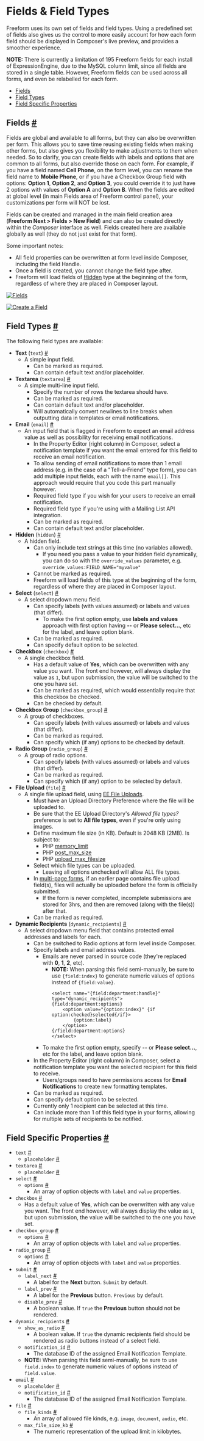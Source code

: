 # Fields & Field Types

Freeform uses its own set of fields and field types. Using a predefined set of fields also gives us the control to more easily account for how each form field should be displayed in Composer's live preview, and provides a smoother experience.

**NOTE:** There is currently a limitation of 195 Freeform fields for each install of ExpressionEngine, due to the MySQL column limit, since all fields are stored in a single table. However, Freeform fields can be used across all forms, and even be relabelled for each form.

* [Fields](#fields)
* [Field Types](#field-types)
* [Field Specific Properties](#field-specific-props)

## Fields <a href="#fields" id="fields" class="docs-anchor">#</a>

Fields are global and available to all forms, but they can also be overwritten per form. This allows you to save time reusing existing fields when making other forms, but also gives you flexibility to make adjustments to them when needed. So to clarify, you can create fields with labels and options that are common to all forms, but also override those on each form. For example, if you have a field named **Cell Phone**, on the form level, you can rename the field name to **Mobile Phone**, or if you have a Checkbox Group field with options: **Option 1**, **Option 2**, and **Option 3**, you could override it to just have 2 options with values of **Option A** and **Option B**. When the fields are edited at global level (in main Fields area of Freeform control panel), your customizations per form will NOT be lost.

Fields can be created and managed in the main field creation area (**Freeform Next > Fields > New Field**) and can also be created directly within the *Composer* interface as well. Fields created here are available globally as well (they do not just exist for that form).

Some important notes:

* All field properties can be overwritten at form level inside Composer, including the field Handle.
* Once a field is created, you cannot change the field type after.
* Freeform will load fields of [Hidden](#fields-hidden) type at the beginning of the form, regardless of where they are placed in Composer layout.

[![Fields](images/cp_fields-list.png)](images/cp_fields-list.png)

[![Create a Field](images/cp_fields-create.png)](images/cp_fields-create.png)


## Field Types <a href="#field-types" id="field-types" class="docs-anchor">#</a>

The following field types are available:

* **Text** (`text`) <a href="#fields-text" id="fields-text" class="docs-anchor">#</a>
	* A simple input field.
		* Can be marked as required.
		* Can contain default text and/or placeholder.
* **Textarea** (`textarea`) <a href="#fields-textarea" id="fields-textarea" class="docs-anchor">#</a>
	* A simple multi-line input field.
		* Specify the number of rows the textarea should have.
		* Can be marked as required.
		* Can contain default text and/or placeholder.
		* Will automatically convert newlines to line breaks when outputting data in templates or email notifications.
* **Email** (`email`) <a href="#fields-email" id="fields-email" class="docs-anchor">#</a>
	* An input field that is flagged in Freeform to expect an email address value as well as possibility for receiving email notifications.
		* In the Property Editor (right column) in Composer, select a notification template if you want the email entered for this field to receive an email notification.
		* To allow sending of email notifications to more than 1 email address (e.g. in the case of a "Tell-a-Friend" type form), you can add multiple input fields, each with the name `email[]`. This approach would require that you code this part manually however.
		* Required field type if you wish for your users to receive an email notification.
		* Required field type if you're using with a Mailing List API integration.
		* Can be marked as required.
		* Can contain default text and/or placeholder.
* **Hidden** (`hidden`) <a href="#fields-hidden" id="fields-hidden" class="docs-anchor">#</a>
	* A hidden field.
		* Can only include text strings at this time (no variables allowed).
			* If you need you pass a value to your hidden field dynamically, you can do so with the `override_values` parameter, e.g. `override_values:FIELD_NAME="myvalue"`
		* Cannot be marked as required.
		* Freeform will load fields of this type at the beginning of the form, regardless of where they are placed in Composer layout.
* **Select** (`select`) <a href="#fields-select" id="fields-select" class="docs-anchor">#</a>
	* A select dropdown menu field.
		* Can specify labels (with values assumed) or labels and values (that differ).
			* To make the first option empty, use **labels and values** approach with first option having **--** or **Please select...**, etc for the label, and leave option blank.
		* Can be marked as required.
		* Can specify default option to be selected.
* **Checkbox** (`checkbox`) <a href="#fields-checkbox" id="fields-checkbox" class="docs-anchor">#</a>
	* A single checkbox field.
		* Has a default value of **Yes**, which can be overwritten with any value you want. The front end however, will always display the value as `1`, but upon submission, the value will be switched to the one you have set.
		* Can be marked as required, which would essentially require that this checkbox be checked.
		* Can be checked by default.
* **Checkbox Group** (`checkbox_group`) <a href="#fields-checkbox-group" id="fields-checkbox-group" class="docs-anchor">#</a>
	* A group of checkboxes.
		* Can specify labels (with values assumed) or labels and values (that differ).
		* Can be marked as required.
		* Can specify which (if any) options to be checked by default.
* **Radio Group** (`radio_group`) <a href="#fields-radio-group" id="fields-radio-group" class="docs-anchor">#</a>
	* A group of radio options.
		* Can specify labels (with values assumed) or labels and values (that differ).
		* Can be marked as required.
		* Can specify which (if any) option to be selected by default.
* **File Upload** (`file`) <a href="#fields-file-upload" id="fields-file-upload" class="docs-anchor">#</a>
	* A single file upload field, using [EE File Uploads](https://docs.expressionengine.com/v3/add-ons/file/file_tag.html).
		* Must have an Upload Directory Preference where the file will be uploaded to.
		* Be sure that the EE Upload Directory's *Allowed file types?* preference is set to **All file types**, even if you're only using images.
		* Define maximum file size (in KB). Default is 2048 KB (2MB). Is subject to:
			* PHP [memory_limit](http://us3.php.net/manual/en/ini.core.php#ini.memory-limit)
			* PHP [post_max_size](http://us3.php.net/manual/en/ini.core.php#ini.post-max-size)
			* PHP [upload_max_filesize](http://us3.php.net/manual/en/ini.core.php#ini.upload-max-filesize)
		* Select which file types can be uploaded.
			* Leaving all options unchecked will allow ALL file types.
		* In [multi-page forms](multi-page-forms.md), if an earlier page contains file upload field(s), files will actually be uploaded before the form is officially submitted.
			* If the form is never completed, incomplete submissions are stored for 3hrs, and then are removed (along with the file(s)) after that.
		* Can be marked as required.
* **Dynamic Recipients** (`dynamic_recipients`) <a href="#fields-dynamic-recipients" id="fields-dynamic-recipients" class="docs-anchor">#</a>
	* A select dropdown menu field that contains protected email addresses and labels for each.
		* Can be switched to Radio options at form level inside Composer.
		* Specify labels and email address values.
			* Emails are never parsed in source code (they're replaced with **0**, **1**, **2**, etc).
				* **NOTE:** When parsing this field semi-manually, be sure to use `{field:index}` to generate numeric values of options instead of `{field:value}`.
					```
					<select name="{field:department:handle}" type="dynamic_recipients">
					{field:department:options}
						<option value="{option:index}" {if option:checked}selected{/if}>
							{option:label}
						</option>
					{/field:department:options}
					</select>
					```
			* To make the first option empty, specify **--** or **Please select...**, etc for the label, and leave option blank.
		* In the Property Editor (right column) in Composer, select a notification template you want the selected recipient for this field to receive.
			* Users/groups need to have permissions access for **Email Notifications** to create new formatting templates.
		* Can be marked as required.
		* Can specify default option to be selected.
		* Currently only 1 recipient can be selected at this time.
		* Can include more than 1 of this field type in your forms, allowing for multiple sets of recipients to be notified.


## Field Specific Properties <a href="#field-specific-props" id="field-specific-props" class="docs-anchor">#</a>

* `text` <a href="#field-text" id="field-text" class="docs-anchor">#</a>
	* `placeholder` <a href="#field-text-placeholder" id="field-text-placeholder" class="docs-anchor">#</a>
* `textarea` <a href="#field-textarea" id="field-textarea" class="docs-anchor">#</a>
	* `placeholder` <a href="#field-textarea-placeholder" id="field-textarea-placeholder" class="docs-anchor">#</a>
* `select` <a href="#field-select" id="field-select" class="docs-anchor">#</a>
	* `options` <a href="#field-select-options" id="field-select-options" class="docs-anchor">#</a>
		* An array of option objects with `label` and `value` properties.
* `checkbox` <a href="#field-checkbox" id="field-checkbox" class="docs-anchor">#</a>
	* Has a default value of **Yes**, which can be overwritten with any value you want. The front end however, will always display the value as `1`, but upon submission, the value will be switched to the one you have set.
* `checkbox_group` <a href="#field-checkbox_group" id="field-checkbox_group" class="docs-anchor">#</a>
	* `options` <a href="#field-checkbox_group-options" id="field-checkbox_group-options" class="docs-anchor">#</a>
		* An array of option objects with `label` and `value` properties.
* `radio_group` <a href="#field-radio_group" id="field-radio_group" class="docs-anchor">#</a>
	* `options` <a href="#field-radio_group-options" id="field-radio_group-options" class="docs-anchor">#</a>
		* An array of option objects with `label` and `value` properties.
* `submit` <a href="#field-submit" id="field-submit" class="docs-anchor">#</a>
	* `label_next` <a href="#field-submit-label-next" id="field-submit-label-next" class="docs-anchor">#</a>
		* A label for the **Next** button. `Submit` by default.
	* `label_prev` <a href="#field-submit-label-prev" id="field-submit-label-prev" class="docs-anchor">#</a>
		* A label for the **Previous** button. `Previous` by default.
	* `disable_prev` <a href="#field-submit-disable-prev" id="field-submit-disable-prev" class="docs-anchor">#</a>
		* A boolean value. If `true` the **Previous** button should not be rendered.
* `dynamic_recipients` <a href="#field-dynamic_recipients" id="field-dynamic_recipients" class="docs-anchor">#</a>
	* `show_as_radio` <a href="#field-dynamic_recipients-show-as-radio" id="field-dynamic_recipients-show-as-radio" class="docs-anchor">#</a>
		* A boolean value. If `true` the dynamic recipients field should be rendered as radio buttons instead of a select field.
	* `notification_id` <a href="#field-dynamic_recipients-notification-id" id="field-dynamic_recipients-notification-id" class="docs-anchor">#</a>
		* The database ID of the assigned Email Notification Template.
	* **NOTE:** When parsing this field semi-manually, be sure to use `field.index` to generate numeric values of options instead of `field.value`.
* `email` <a href="#field-email" id="field-email" class="docs-anchor">#</a>
	* `placeholder` <a href="#field-email-placeholder" id="field-email-placeholder" class="docs-anchor">#</a>
	* `notification_id` <a href="#field-email-notification-id" id="field-email-notification-id" class="docs-anchor">#</a>
		* The database ID of the assigned Email Notification Template.
* `file` <a href="#field-file" id="field-file" class="docs-anchor">#</a>
	* `file_kinds` <a href="#field-file-file-kinds" id="field-file-file-kinds" class="docs-anchor">#</a>
		* An array of allowed file kinds, e.g. `image`, `document`, `audio`, etc.
	* `max_file_size_kb` <a href="#field-file-max-filesize-kb" id="field-file-max-filesize-kb" class="docs-anchor">#</a>
		* The numeric representation of the upload limit in kilobytes.

